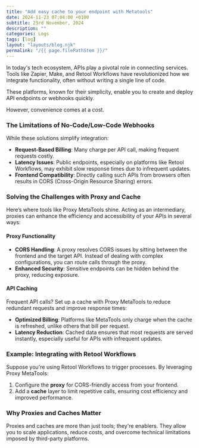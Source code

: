 ```yaml
---
title: "Add easy cache to your endpoint with Metatools"
date: 2024-11-23 07:04:00 +0100
subtitle: 23rd November, 2024
description: ""
categories: Logs
tags: [log]
layout: "layouts/blog.njk"
permalink: "/{{ page.filePathStem }}/"
---
```




In today's tech ecosystem, APIs play a pivotal role in connecting services. Tools like Zapier, Make, and Retool Workflows have revolutionized how we integrate functionality, often without writing a single line of code. 

These platforms, known for their simplicity, enable you to create and deploy API endpoints or webhooks quickly. 

However, convenience comes at a cost.

### The Limitations of No-Code/Low-Code Webhooks

While these solutions simplify integration:

- **Request-Based Billing**: Many charge per API call, making frequent requests costly.
- **Latency Issues**: Public endpoints, especially on platforms like Retool Workflows, may exhibit slow response times due to infrequent updates.
- **Frontend Compatibility**: Directly calling such APIs from browsers often results in CORS (Cross-Origin Resource Sharing) errors.

### Solving the Challenges with Proxy and Cache

Here’s where tools like Proxy MetaTools shine. Acting as an intermediary, proxies can enhance the efficiency and accessibility of your APIs in several ways:

#### Proxy Functionality

- **CORS Handling**: A proxy resolves CORS issues by sitting between the frontend and the target API. Instead of dealing with complex configurations, you can route calls through the proxy.
- **Enhanced Security**: Sensitive endpoints can be hidden behind the proxy, reducing exposure.

#### API Caching

Frequent API calls? Set up a cache with Proxy MetaTools to reduce redundant requests and improve response times:

- **Optimized Billing**: Platforms like MetaTools only charge when the cache is refreshed, unlike others that bill per request.
- **Latency Reduction**: Cached data ensures that most requests are served instantly, especially useful for APIs with infrequent updates.

### Example: Integrating with Retool Workflows

Suppose you're using Retool Workflows to trigger processes. By leveraging Proxy MetaTools:

1. Configure the **proxy** for CORS-friendly access from your frontend.
2. Add a **cache** layer to limit repetitive calls, ensuring cost efficiency and improved performance.

### Why Proxies and Caches Matter

Proxies and caches are more than just tools; they're enablers. They allow you to scale applications, reduce costs, and overcome technical limitations imposed by third-party platforms.

